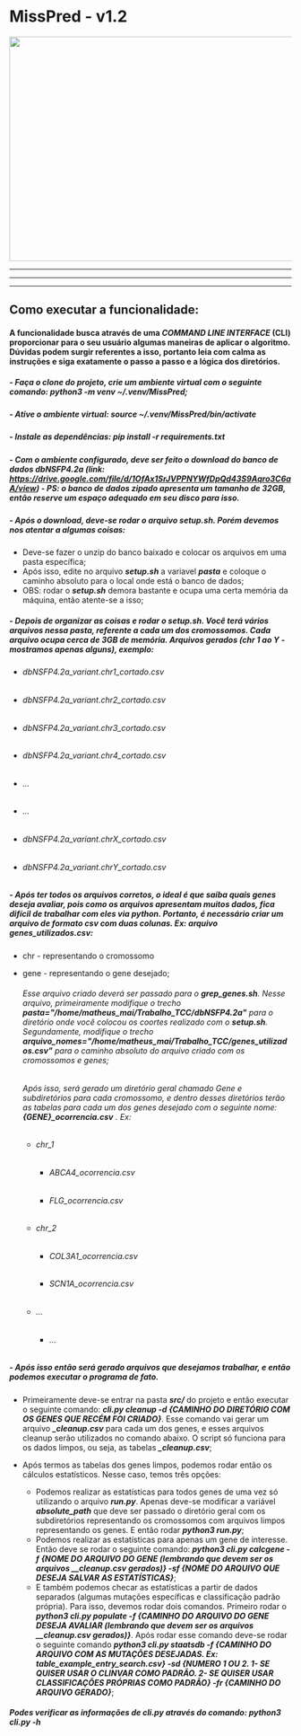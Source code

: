 # MissPred - v1.2


<img src="https://www.thoughtco.com/thmb/ekbqfxW7pRkCaMj_-VxSR3w6lBQ=/1500x0/filters:no_upscale():max_bytes(150000):strip_icc():format(webp)/3-D_DNA-56a09ae45f9b58eba4b20266.jpg" width="700" height="400">

---
***
___

## Como executar a funcionalidade:

#### A funcionalidade busca através de uma ***COMMAND LINE INTERFACE*** (CLI) proporcionar para o seu usuário algumas maneiras de aplicar o algoritmo. Dúvidas podem surgir referentes a isso, portanto leia com calma as instruções e siga exatamente o passo a passo e a lógica dos diretórios.

##### - Faça o clone do projeto, crie um ambiente virtual com o seguinte comando: python3 -m venv ~/.venv/MissPred;
##### - Ative o ambiente virtual: source ~/.venv/MissPred/bin/activate
##### - Instale as dependências: pip install -r requirements.txt

##### - Com o ambiente configurado, deve ser feito o download do banco de dados dbNSFP4.2a (link: https://drive.google.com/file/d/1OfAx1SrJVPPNYWfDpQd43S9Aqro3C6aA/view) - PS: o banco de dados zipado apresenta um tamanho de 32GB, então reserve um espaço adequado em seu disco para isso.

##### - Após o download, deve-se rodar o arquivo ***setup.sh***. Porém devemos nos atentar a algumas coisas:
- Deve-se fazer o unzip do banco baixado e colocar os arquivos em uma pasta específica;
- Após isso, edite no arquivo ***setup.sh*** a variavel ***pasta*** e coloque o caminho absoluto para o local onde está o banco de dados;
- OBS: rodar o ***setup.sh*** demora bastante e ocupa uma certa memória da máquina, então atente-se a isso;

##### - Depois de organizar as coisas e ***rodar o setup.sh***. Você terá vários arquivos nessa pasta, referente a cada um dos cromossomos. Cada arquivo ocupa cerca de **3GB de memória**. Arquivos gerados (chr 1 ao Y - mostramos apenas alguns), exemplo: 
- ###### dbNSFP4.2a_variant.chr1_cortado.csv
- ###### dbNSFP4.2a_variant.chr2_cortado.csv
- ###### dbNSFP4.2a_variant.chr3_cortado.csv
- ###### dbNSFP4.2a_variant.chr4_cortado.csv
- ###### ...
- ###### ...
- ###### dbNSFP4.2a_variant.chrX_cortado.csv
- ###### dbNSFP4.2a_variant.chrY_cortado.csv

##### - Após ter todos os arquivos corretos, o ideal é que saiba quais genes deseja avaliar, pois como os arquivos apresentam muitos dados, fica difícil de trabalhar com eles via python. Portanto, é necessário criar um arquivo de formato csv com duas colunas. Ex: arquivo ***genes_utilizados.csv***:
- chr - representando o cromossomo
- gene - representando o gene desejado;
    ###### Esse arquivo criado deverá ser passado para o ***grep_genes.sh***. Nesse arquivo, primeiramente modifique o trecho **pasta="/home/matheus_mai/Trabalho_TCC/dbNSFP4.2a"** para o diretório onde você colocou os coortes realizado com o ***setup.sh***. Segundamente, modifique o trecho **arquivo_nomes="/home/matheus_mai/Trabalho_TCC/genes_utilizados.csv"** para o caminho absoluto do arquivo criado com os cromossomos e genes;

    ###### Após isso, será gerado um diretório geral chamado Gene e subdiretórios para cada cromossomo, e dentro desses diretórios terão as tabelas para cada um dos genes desejado com o seguinte nome: **{GENE}_ocorrencia.csv** . Ex:
    - ###### chr_1
        - ###### ABCA4_ocorrencia.csv
        - ###### FLG_ocorrencia.csv
    - ###### chr_2
        - ###### COL3A1_ocorrencia.csv
        - ###### SCN1A_ocorrencia.csv
    - ###### ...
        - ###### ...

##### - Após isso então será gerado arquivos que desejamos trabalhar, e então podemos executar o programa de fato.
- Primeiramente deve-se entrar na pasta ***src/*** do projeto e então executar o seguinte comando: ***cli.py cleanup -d {CAMINHO DO DIRETÓRIO COM OS GENES QUE RECÉM FOI CRIADO}***. Esse comando vai gerar um arquivo ***_cleanup.csv*** para cada um dos genes, e esses arquivos cleanup serão utilizados no comando abaixo. O script só funciona para os dados limpos, ou seja, as tabelas ***_cleanup.csv***;

- Após termos as tabelas dos genes limpos, podemos rodar então os cálculos estatísticos. Nesse caso, temos três opções:
    - Podemos realizar as estatísticas para todos genes de uma vez só utilizando o arquivo ***run.py***. Apenas deve-se modificar a variável ***absolute_path*** que deve ser passado o diretório geral com os subdiretórios representando os cromossomos com arquivos limpos representando os genes. E então rodar ***python3 run.py***;
    - Podemos realizar as estatísticas para apenas um gene de interesse. Então deve se rodar o seguinte comando: ***python3 cli.py calcgene -f {NOME DO ARQUIVO DO GENE (lembrando que devem ser os arquivos __cleanup.csv gerados)} -sf {NOME DO ARQUIVO QUE DESEJA SALVAR AS ESTATÍSTICAS}***;
    - E também podemos checar as estatísticas a partir de dados separados (algumas mutações específicas e classificação padrão própria). Para isso, devemos rodar dois comandos. Primeiro rodar o ***python3 cli.py populate -f {CAMINHO DO ARQUIVO DO GENE DESEJA AVALIAR (lembrando que devem ser os arquivos __cleanup.csv gerados)}***. Após rodar esse comando deve-se rodar o seguinte comando ***python3 cli.py staatsdb -f {CAMINHO DO ARQUIVO COM AS MUTAÇÕES DESEJADAS. Ex: table_example_entry_search.csv} -sd {NUMERO 1 OU 2. 1- SE QUISER USAR O CLINVAR COMO PADRÃO. 2- SE QUISER USAR CLASSIFICAÇÕES PRÓPRIAS COMO PADRÃO} -fr {CAMINHO DO ARQUIVO GERADO}***;


##### Podes verificar as informações de cli.py através do comando: ***python3 cli.py -h***